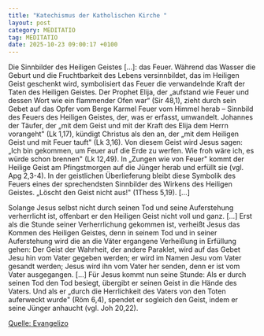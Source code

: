 ```yaml
---
title: "Katechismus der Katholischen Kirche "
layout: post
category: MEDITATIO
tag: MEDITATIO
date: 2025-10-23 09:00:17 +0100
---
```

Die Sinnbilder des Heiligen Geistes […]: das Feuer. Während das Wasser die Geburt und die Fruchtbarkeit des Lebens versinnbildet, das im Heiligen Geist geschenkt wird, symbolisiert das Feuer die verwandelnde Kraft der Taten des Heiligen Geistes. Der Prophet Elija, der „aufstand wie Feuer und dessen Wort wie ein flammender Ofen war“ (Sir 48,1), zieht durch sein Gebet auf das Opfer vom Berge Karmel Feuer vom Himmel herab – Sinnbild des Feuers des Heiligen Geistes, der, was er erfasst, umwandelt.<!--more--> Johannes der Täufer, der „mit dem Geist und mit der Kraft des Elija dem Herrn vorangeht" (Lk 1,17), kündigt Christus als den an, der „mit dem Heiligen Geist und mit Feuer tauft" (Lk 3,16). Von diesem Geist wird Jesus sagen: „Ich bin gekommen, um Feuer auf die Erde zu werfen. Wie froh wäre ich, es würde schon brennen" (Lk 12,49). In „Zungen wie von Feuer" kommt der Heilige Geist am Pfingstmorgen auf die Jünger herab und erfüllt sie (vgl. Apg 2,3-4). In der geistlichen Überlieferung bleibt diese Symbolik des Feuers eines der sprechendsten Sinnbilder des Wirkens des Heiligen Geistes. „Löscht den Geist nicht aus!" (1Thess 5,19). […]
 
Solange Jesus selbst nicht durch seinen Tod und seine Auferstehung verherrlicht ist, offenbart er den Heiligen Geist nicht voll und ganz. [...] Erst als die Stunde seiner Verherrlichung gekommen ist, verheißt Jesus das Kommen des Heiligen Geistes, denn in seinem Tod und in seiner Auferstehung wird die an die Väter ergangene Verheißung in Erfüllung gehen: Der Geist der Wahrheit, der andere Paraklet, wird auf das Gebet Jesu hin vom Vater gegeben werden; er wird im Namen Jesu vom Vater gesandt werden; Jesus wird ihn vom Vater her senden, denn er ist vom Vater ausgegangen. [...] Für Jesus kommt nun seine Stunde: Als er durch seinen Tod den Tod besiegt, übergibt er seinen Geist in die Hände des Vaters. Und als er „durch die Herrlichkeit des Vaters von den Toten auferweckt wurde" (Röm 6,4), spendet er sogleich den Geist, indem er seine Jünger anhaucht (vgl. Joh 20,22).

[Quelle: Evangelizo](https://evangeliumtagfuertag.org/DE/gospel)
